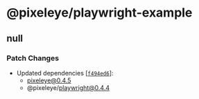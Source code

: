 # @pixeleye/playwright-example

## null

### Patch Changes

- Updated dependencies [[`f494ed6`](https://github.com/pixeleye-io/pixeleye/commit/f494ed683c635245702b3c8e97e334b5d7c8b1af)]:
  - pixeleye@0.4.5
  - @pixeleye/playwright@0.4.4
